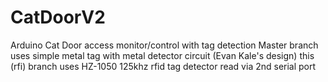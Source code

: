 # CatDoorV2
Arduino Cat Door access monitor/control with tag detection 
Master branch uses simple metal tag with metal detector circuit (Evan Kale's design)
this (rfi) branch uses HZ-1050 125khz rfid tag detector read via 2nd serial port
